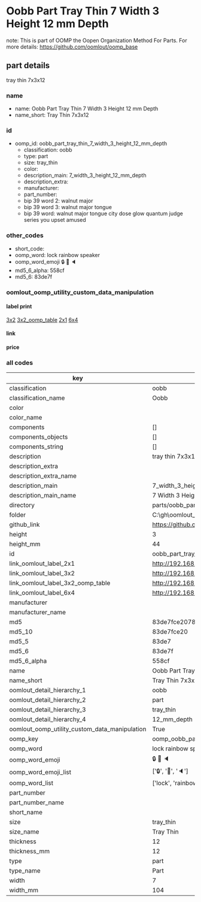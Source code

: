 # Oobb Part Tray Thin 7 Width 3 Height 12 mm Depth  

note: This is part of OOMP the Oopen Organization Method For Parts. For more details: https://github.com/oomlout/oomp_base

##  part details
  



tray thin 7x3x12



### name
* name: Oobb Part Tray Thin 7 Width 3 Height 12 mm Depth
* name_short: Tray Thin 7x3x12 
### id
* oomp_id: oobb_part_tray_thin_7_width_3_height_12_mm_depth
  * classification: oobb
  * type: part
  * size: tray_thin
  * color: 
  * description_main: 7_width_3_height_12_mm_depth
  * description_extra: 
  * manufacturer: 
  * part_number: 
  * bip 39 word 2: walnut major
  * bip 39 word 3: walnut major tongue
  * bip 39 word: walnut major tongue city dose glow quantum judge series you upset amused

### other_codes
* short_code: 
* oomp_word: lock rainbow speaker
* oomp_word_emoji :lock: :rainbow: :speaker:
* md5_6_alpha: 558cf
* md5_6: 83de7f






### oomlout_oomp_utility_custom_data_manipulation
#### label print
[3x2](http://192.168.1.245:1112/?label=oomp%20558cf)
[3x2_oomp_table](http://192.168.1.108:1112/?label=oomp%20558cf)
[2x1](http://192.168.1.242:1112/?label=oomp%20558cf)
[6x4](http://192.168.1.55:1112/?label=oomp%20558cf)    

#### link

                              

#### price







### all codes 
| key | value |  
| --- | --- |  
| classification | oobb |  
| classification_name | Oobb |  
| color |  |  
| color_name |  |  
| components | [] |  
| components_objects | [] |  
| components_string | [] |  
| description | tray thin 7x3x12 |  
| description_extra |  |  
| description_extra_name |  |  
| description_main | 7_width_3_height_12_mm_depth |  
| description_main_name | 7 Width 3 Height 12 mm Depth |  
| directory | parts/oobb_part_tray_thin_7_width_3_height_12_mm_depth |  
| folder | C:\gh\oomlout_oobb_version_4_generated_parts\things\oobb_part_tray_thin_7_width_3_height_12_mm_depth |  
| github_link | https://github.com/oomlout/oomlout_oomp_part_src/tree/main/parts/oobb_part_tray_thin_7_width_3_height_12_mm_depth |  
| height | 3 |  
| height_mm | 44 |  
| id | oobb_part_tray_thin_7_width_3_height_12_mm_depth |  
| link_oomlout_label_2x1 | http://192.168.1.242:1112/?label=oomp%20558cf |  
| link_oomlout_label_3x2 | http://192.168.1.245:1112/?label=oomp%20558cf |  
| link_oomlout_label_3x2_oomp_table | http://192.168.1.108:1112/?label=oomp%20558cf |  
| link_oomlout_label_6x4 | http://192.168.1.55:1112/?label=oomp%20558cf |  
| manufacturer |  |  
| manufacturer_name |  |  
| md5 | 83de7fce2078b5e98f20c297c8e19fb6 |  
| md5_10 | 83de7fce20 |  
| md5_5 | 83de7 |  
| md5_6 | 83de7f |  
| md5_6_alpha | 558cf |  
| name | Oobb Part Tray Thin 7 Width 3 Height 12 mm Depth |  
| name_short | Tray Thin 7x3x12  |  
| oomlout_detail_hierarchy_1 | oobb |  
| oomlout_detail_hierarchy_2 | part |  
| oomlout_detail_hierarchy_3 | tray_thin |  
| oomlout_detail_hierarchy_4 | 12_mm_depth |  
| oomlout_oomp_utility_custom_data_manipulation | True |  
| oomp_key | oomp_oobb_part_tray_thin_7_width_3_height_12_mm_depth |  
| oomp_word | lock rainbow speaker |  
| oomp_word_emoji | :lock: :rainbow: :speaker: |  
| oomp_word_emoji_list | [':lock:', ':rainbow:', ':speaker:'] |  
| oomp_word_list | ['lock', 'rainbow', 'speaker'] |  
| part_number |  |  
| part_number_name |  |  
| short_name |  |  
| size | tray_thin |  
| size_name | Tray Thin |  
| thickness | 12 |  
| thickness_mm | 12 |  
| type | part |  
| type_name | Part |  
| width | 7 |  
| width_mm | 104 |  

